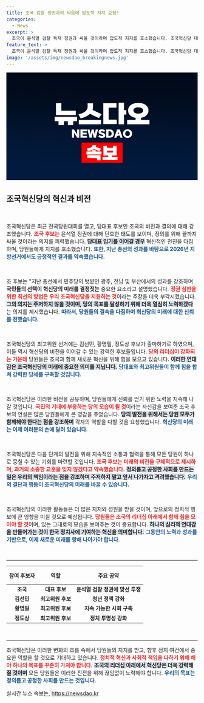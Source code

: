 ```yaml
---
title: 조국 검찰 정권과의 싸움에 압도적 지지 요청!
categories:
  - News
excerpt: >
  조국이 윤석열 검찰 독재 정권과 싸울 것이라며 압도적 지지를 호소했습니다. 조국혁신당 대표 후보로서 2026년 지방선거 승리를 약속하며 민주당의 텃밭에서도 성과를 강하게 주장했습니다. 클릭하여 그의 결단과 비전을 확인하세요!
feature_text: >
  조국이 윤석열 검찰 독재 정권과 싸울 것이라며 압도적 지지를 호소했습니다. 조국혁신당 대표 후보로서 2026년 지방선거 승리를 약속하며 민주당의 텃밭에서도 성과를 강하게 주장했습니다. 클릭하여 그의 결단과 비전을 확인하세요!
image: '/assets/img/newsdao_breakingnews.jpg'
---
```


<p><img src="/assets/img/newsdao_breakingnews.jpg" alt="koreaapp 속보" /></p>

<h2 data-ke-size="size26">조국혁신당의 혁신과 비전</h2>

<p data-ke-size="size16">&nbsp;</p>

<p>조국혁신당은 최근 전국당원대회를 열고, 당대표 후보인 조국의 비전과 결의에 대해 강조했습니다. <b><span style="color: #ee2323;">조국 후보는</span></b> 윤석열 정권에 대해 단호한 태도를 보이며, 정의를 위해 끝까지 싸울 것이라는 의지를 피력했습니다. <b><span style="background-color: #21538527;">당대표 임기를 이어갈 경우</span></b> 혁신적인 전진을 다짐하며, 당원들에게 지지를 호소했습니다. <b><span style="color: #1a5490;">또한, 지난 총선의 성과를 바탕으로 2026년 지방선거에서도 긍정적인 결과를 약속했습니다.</span></b></p>

<p data-ke-size="size16">&nbsp;</p>

<p>조 후보는 "지난 총선에서 민주당의 텃밭인 광주, 전남 및 부산에서의 성과를 강조하며 <b>국민들의 선택이 혁신당의 미래를 결정짓는</b> 중요한 요소라고 설명했습니다. <b><span style="color: #ee2323;">정권 심판을 위한 최선의 방법은 우리 조국혁신당을 지원하는 것</span></b>이라는 주장을 더욱 부각시켰습니다. <b><span style="background-color: #21538527;">그의 의지는 주저하지 않을 것이며, 당의 목표를 달성하기 위해 더욱 열심히 노력하겠다</span></b>는 의지를 제시했습니다. <b><span style="color: #1a5490;">따라서, 당원들의 결속을 다짐하며 혁신당의 미래에 대한 신뢰를 전했습니다.</span></b></p>

<p data-ke-size="size16">&nbsp;</p>

<p>조국혁신당의 최고위원 선거에는 김선민, 황명필, 정도상 후보가 출마하기로 하였으며, 이들 역시 혁신당의 비전을 이어갈 수 있는 강력한 후보들입니다. <b><span style="color: #ee2323;">당의 리더십이 강화되는 가운데</span></b> 당원들은 조국과 함께 새로운 혁신을 위해 힘을 모으고 있습니다. <b><span style="background-color: #21538527;">이러한 연대감은 조국혁신당의 미래에 중요한 의미를 지닙니다.</span></b> <b><span style="color: #1a5490;">당대표와 최고위원들이 함께 힘을 합쳐 강력한 당세를 구축할 것입니다.</span></b></p>

<p data-ke-size="size16">&nbsp;</p>

<p>조국혁신당은 이러한 비전을 공유하며, 당원들에게 신뢰를 얻기 위한 노력을 지속해 나갈 것입니다. <b><span style="color: #ee2323;">국민의 기대에 부응하는 당의 모습이 될 것</span></b>이라는 자신감을 보여준 조국 후보의 연설은 많은 당원들에게 큰 영감을 주었습니다. <b><span style="background-color: #21538527;">당의 발전을 위해서는 당원 모두가 함께해야 한다는 점을 강조하며</span></b> 각자의 역할을 다할 것을 요청했습니다. <b><span style="color: #1a5490;">혁신당의 미래는 이제 여러분의 손에 달려 있습니다.</span></b></p>

<p data-ke-size="size16">&nbsp;</p>

<p>조국혁신당은 다음 단계의 발전을 위해 지속적인 소통과 협력을 통해 모든 당원이 하나로 뭉칠 수 있는 기회를 마련할 것입니다. <b><span style="color: #ee2323;">조국 후보는 미래의 비전을 구체적으로 제시하며, 과거의 소중한 교훈을 잊지 않겠다고 약속했습니다.</span></b> <b><span style="background-color: #21538527;">정의롭고 공정한 사회를 만드는 일은 우리의 책임이라는 점을 강조하며 주저하지 말고 앞서 나가자고 격려했습니다.</span></b> <b><span style="color: #1a5490;">우리의 결단과 행동이 조국혁신당의 미래를 바꿀 수 있습니다.</span></b></p>

<p data-ke-size="size16">&nbsp;</p>

<p>조국혁신당의 이러한 활동들은 더 많은 지지와 성원을 받을 것이며, 앞으로의 정치적 행보에 큰 영향을 미칠 것으로 예상됩니다. <b><span style="color: #ee2323;">당원들은 조국의 리더십 아래에서 함께 힘을 모아야 할 것</span></b>이며, 있는 그대로의 모습을 보여주는 것이 중요합니다. <b><span style="background-color: #21538527;">하나의 심리적 연대감을 만들어가는 것이 한국 정치사에 기여하는 혁신을 의미합니다.</span></b> <b><span style="color: #1a5490;">그동안의 노력과 성과를 기반으로, 이제 새로운 미래를 향해 나아가야 합니다.</span></b></p>

<p data-ke-size="size16">&nbsp;</p>

<hr />

<table style="border-collapse: collapse; width: 100%;">
    <thead>
        <tr>
            <th style="text-align: center; height: 40px;"><b>참여 후보자</b></th>
            <th style="text-align: center; height: 40px;"><b>역할</b></th>
            <th style="text-align: center; height: 40px;"><b>주요 공약</b></th>
        </tr>
    </thead>
    <tbody>
        <tr>
            <td style="text-align: center; height: 17px;"><b>조국</b></td>
            <td style="text-align: center; height: 17px;"><b>대표 후보</b></td>
            <td style="text-align: center; height: 17px;"><b>윤석열 검찰 정권에 맞선 투쟁</b></td>
        </tr>
        <tr>
            <td style="text-align: center; height: 17px;"><b>김선민</b></td>
            <td style="text-align: center; height: 17px;"><b>최고위원 후보</b></td>
            <td style="text-align: center; height: 17px;"><b>청년 정책 강화</b></td>
        </tr>
        <tr>
            <td style="text-align: center; height: 17px;"><b>황명필</b></td>
            <td style="text-align: center; height: 17px;"><b>최고위원 후보</b></td>
            <td style="text-align: center; height: 17px;"><b>지속 가능한 사회 구축</b></td>
        </tr>
        <tr>
            <td style="text-align: center; height: 17px;"><b>정도상</b></td>
            <td style="text-align: center; height: 17px;"><b>최고위원 후보</b></td>
            <td style="text-align: center; height: 17px;"><b>정치 투명성 강화</b></td>
        </tr>
    </tbody>
</table>

<p data-ke-size="size16">&nbsp;</p>

<hr />

<p>조국혁신당은 이러한 변화의 흐름 속에서 당원들의 지지를 받고, 향후 정치 여건에서 중요한 역할을 할 것으로 기대하고 있습니다. <b><span style="color: #ee2323;">정치적 혁신과 사회적 책임을 다하기 위해 해야 하나의 목표를 꾸준히 가져야 합니다.</span></b> <b><span style="background-color: #21538527;">조국의 리더십 아래에서 혁신당은 더욱 강력해질 것이며</span></b> 모든 당원들은 이러한 진전을 위해 끊임없이 노력해야 합니다. <b><span style="color: #1a5490;">우리의 목표는 정의롭고 공정한 사회를 만드는 것입니다.</span></b></p>
실시간 뉴스 속보는, <a href="https://newsdao.kr" rel="dofollow">https://newsdao.kr</a>


